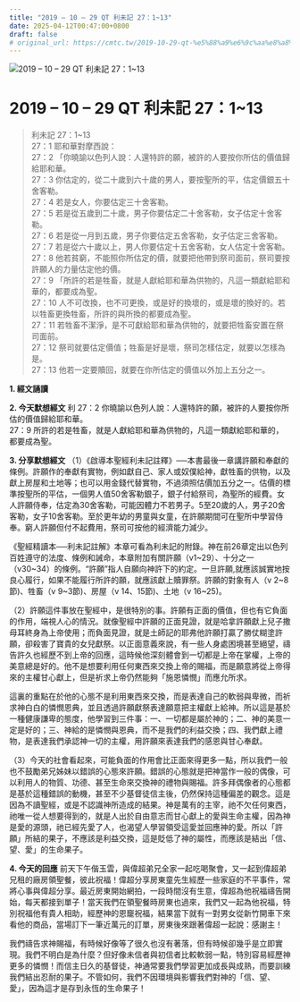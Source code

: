 ```yaml
---
title: "2019 – 10 – 29 QT 利未記 27：1~13"
date: 2025-04-12T00:47:00+0800
draft: false
# original_url: https://cmtc.tw/2019-10-29-qt-%e5%88%a9%e6%9c%aa%e8%a8%98-27%ef%bc%9a113
---
```


![2019 – 10 – 29 QT 利未記 27：1\~13](/images/qt.jpg   "2019 – 10 – 29 QT 利未記 27：1\~13")

# 2019 – 10 – 29 QT 利未記 27：1\~13

> 利未記 27：1\~13  
> 27：1 耶和華對摩西說：  
> 27：2 「你曉諭以色列人說：人還特許的願，被許的人要按你所估的價值歸給耶和華。  
> 27：3 你估定的，從二十歲到六十歲的男人，要按聖所的平，估定價銀五十舍客勒。  
> 27：4 若是女人，你要估定三十舍客勒。  
> 27：5 若是從五歲到二十歲，男子你要估定二十舍客勒，女子估定十舍客勒。  
> 27：6 若是從一月到五歲，男子你要估定五舍客勒，女子估定三舍客勒。  
> 27：7 若是從六十歲以上，男人你要估定十五舍客勒，女人估定十舍客勒。  
> 27：8 他若貧窮，不能照你所估定的價，就要把他帶到祭司面前，祭司要按許願人的力量估定他的價。  
> 27：9 「所許的若是牲畜，就是人獻給耶和華為供物的，凡這一類獻給耶和華的，都要成為聖。  
> 27：10 人不可改換，也不可更換，或是好的換壞的，或是壞的換好的。若以牲畜更換牲畜，所許的與所換的都要成為聖。  
> 27：11 若牲畜不潔淨，是不可獻給耶和華為供物的，就要把牲畜安置在祭司面前。  
> 27：12 祭司就要估定價值；牲畜是好是壞，祭司怎樣估定，就要以怎樣為是。  
> 27：13 他若一定要贖回，就要在你所估定的價值以外加上五分之一。

**1. 經文誦讀**

**2.  今天默想經文**
利 27：2 你曉諭以色列人說：人還特許的願，被許的人要按你所估的價值歸給耶和華。  
27：9 所許的若是牲畜，就是人獻給耶和華為供物的，凡這一類獻給耶和華的，都要成為聖。

**3. 分享默想經文**
（1）《啟導本聖經利未記註釋》──本書最後一章講許願和奉獻的條例。許願作的奉獻有實物，例如獻自己、家人或奴僕給神，獻牲畜的供物，以及獻上房屋和土地等；也可以用金錢代替實物，不過須照估價加五分之一。估價的標準按聖所的平估，一個男人值50舍客勒銀子，銀子付給祭司，為聖所的經費。女人許願侍奉，估定為30舍客勒，可能因體力不若男子。5至20歲的人，男子20舍客勒，女子10舍客勒。至於更年幼的男童與女童，在許願期間可在聖所中學習侍奉。窮人許願但付不起費用，祭司可按他的經濟能力減少。

《聖經精讀本──利未記註解》本章可看為利未記的附錄。神在前26章定出以色列百姓遵守的法度、條例和誡命，本章附加有關許願（v1\~29）、十分之一（v30\~34）的條例。“許願”指人自願向神許下的約定。一旦許願,就應該誠實地按良心履行，如果不能履行所許的願，就應該獻上贖罪祭。許願的對象有人（v 2\~8節)、牲畜（v 9\~3節)、房屋（v 14、15節)、土地（v 16\~25)。

（2）許願這件事放在聖經中，是很特別的事。許願有正面的價值，但也有它負面的作用，端視人心的情況。就像聖經中許願的正面見證，就是哈拿許願獻上兒子撒母耳終身為上帝使用；而負面見證，就是土師記的耶弗他許願打贏了勝仗糊塗許願，卻殺害了寶貴的女兒獻祭。以正面意義來說，有一些人身處困境甚至絕望，禱告許久也經歷不到上帝的回應，這時候他深刻體會到一切都是上帝在掌權，上帝的美意總是好的。他不是想要利用任何東西來交換上帝的賜福，而是願意將從上帝得來的主權甘心獻上，但是祈求上帝仍然能夠「施恩憐憫」而應允所求。

這裏的重點在於他的心態不是利用東西來交換，而是表達自己的軟弱與卑微，而祈求神白白的憐憫恩典，並且透過許願獻祭表達願意把主權獻上給神。所以這是基於一種健康謙卑的態度，他學習到三件事：一、一切都是屬於神的；二、神的美意一定是好的；三、神給的是憐憫與恩典，而不是我們的利益交換；四、我們獻上禮物，是表達我們承認神一切的主權，用許願來表達我們的感恩與甘心奉獻。

（3）今天的社會看起來，可能負面的作用會比正面來得更多一點，所以我們一般也不鼓勵弟兄姊妹以錯誤的心態來許願。錯誤的心態就是把神當作一般的偶像，可以利用人的物質、功德、甚至生命來交換神的禮物與賜福。許多拜偶像者的心態都是基於這種錯誤的動機，甚至不少基督徒信主後，仍然保持這種偏差的觀念。這是因為不讀聖經，或是不認識神所造成的結果。神是萬有的主宰，祂不欠任何東西，祂唯一從人想要得到的，就是人出於自由意志而甘心獻上的愛與生命主權，因為神是愛的源頭，祂已經先愛了人，也渴望人學習領受這愛並回應神的愛。所以「許願」所結的果子，不應該是利益交換，這是貶低了神的屬性，而應該是結出「信、望、愛」的生命果子。

**4. 今天的回應**
前天下午偕玉雲，與偉超弟兄全家一起吃喝聚會，又一起到偉超弟兄租的廠房領聖餐，彼此祝福！偉超分享房東童先生經歷一些家庭的不平事件，常將心事與偉超分享。最近房東開始網拍，一段時間沒有生意，偉超為他祝福禱告開始，每天都接到單子！當天我們在領聖餐時房東也過來，我們又一起為他祝福，特別祝福他有貴人相助，經歷神的恩竉祝福，結果當下就有一對男女從新竹開車下來看他的商品，當場訂下一筆近萬元的訂單，房東後來跟著偉超一起說：感謝主！

我們禱告求神賜福，有時候好像等了很久也沒有著落，但有時候卻幾乎是立即實現。我們不明白是為什麼？但好像未信者與初信者比較軟弱一點，特別容易經歷神更多的憐憫！而信主日久的基督徒，神通常要我們學習更加成長與成熟，而要訓練我們結出忍耐的果子。不管如何，我們不因環境與影響我們對神的「信、望、愛」，因為這才是存到永恆的生命果子！
